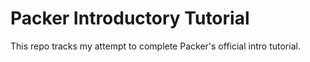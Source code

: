 # Packer Introductory Tutorial
This repo tracks my attempt to complete Packer's official intro tutorial.
